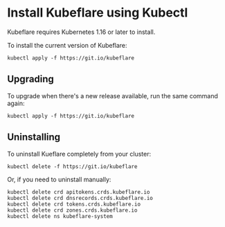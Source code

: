 # Install Kubeflare using Kubectl

Kubeflare requires Kubernetes 1.16 or later to install.

To install the current version of Kubeflare:

```shell
kubectl apply -f https://git.io/kubeflare
```

## Upgrading

To upgrade when there's a new release available, run the same command again:

```shell
kubectl apply -f https://git.io/kubeflare
```

## Uninstalling

To uninstall Kueflare completely from your cluster:

```shell
kubectl delete -f https://git.io/kubeflare
```

Or, if you need to uninstall manually:

```shell
kubectl delete crd apitokens.crds.kubeflare.io
kubectl delete crd dnsrecords.crds.kubeflare.io
kubectl delete crd tokens.crds.kubeflare.io
kubectl delete crd zones.crds.kubeflare.io
kubectl delete ns kubeflare-system
```